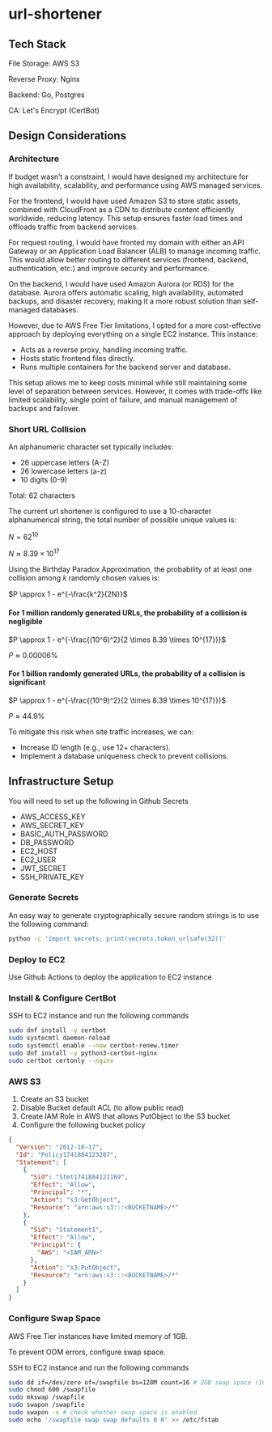 # url-shortener

## Tech Stack

File Storage: AWS S3

Reverse Proxy: Nginx

Backend: Go, Postgres

CA: Let's Encrypt (CertBot)

## Design Considerations

### Architecture
If budget wasn’t a constraint, I would have designed my architecture for high 
availability, scalability, and performance using AWS managed services.

For the frontend, I would have used Amazon S3 to store static assets, combined with 
CloudFront as a CDN to distribute content efficiently worldwide, reducing latency. 
This setup ensures faster load times and offloads traffic from backend services.

For request routing, I would have fronted my domain with either an API Gateway or an 
Application Load Balancer (ALB) to manage incoming traffic. This would allow better 
routing to different services (frontend, backend, authentication, etc.) and improve 
security and performance.

On the backend, I would have used Amazon Aurora (or RDS) for the database. Aurora 
offers automatic scaling, high availability, automated backups, and disaster 
recovery, making it a more robust solution than self-managed databases.

However, due to AWS Free Tier limitations, I opted for a more cost-effective approach 
by deploying everything on a single EC2 instance. This instance:
- Acts as a reverse proxy, handling incoming traffic.
- Hosts static frontend files directly.
- Runs multiple containers for the backend server and database.

This setup allows me to keep costs minimal while still maintaining some level of 
separation between services. However, it comes with trade-offs like limited 
scalability, single point of failure, and manual management of backups and failover.

### Short URL Collision

An alphanumeric character set typically includes:
- 26 uppercase letters (A-Z)
- 26 lowercase letters (a-z)
- 10 digits (0-9)

Total: 62 characters

The current url shortener is configured to use a 10-character alphanumerical string, 
the total number of possible unique values is:

$N = 62^{10}$

$N \approx 8.39 \times 10^{17}$

Using the Birthday Paradox Approximation, the probability of at least one collision among
𝑘 randomly chosen values is:

$P \approx 1 - e^{-\frac{k^2}{2N}}$

#### For 1 million randomly generated URLs, the probability of a collision is negligible

$P \approx 1 - e^{-\frac{(10^6)^2}{2 \times 8.39 \times 10^{17}}}$

$P \approx 0.00006$%

#### For 1 billion randomly generated URLs, the probability of a collision is significant
$P \approx 1 - e^{-\frac{(10^9)^2}{2 \times 8.39 \times 10^{17}}}$

$P \approx 44.9$%

To mitigate this risk when site traffic increases, we can:
- Increase ID length (e.g., use 12+ characters).
- Implement a database uniqueness check to prevent collisions.

## Infrastructure Setup 
You will need to set up the following in Github Secrets
- AWS_ACCESS_KEY
- AWS_SECRET_KEY
- BASIC_AUTH_PASSWORD
- DB_PASSWORD
- EC2_HOST
- EC2_USER
- JWT_SECRET
- SSH_PRIVATE_KEY

### Generate Secrets
An easy way to generate cryptographically secure random strings is to use the following command:
```bash
python -c 'import secrets; print(secrets.token_urlsafe(32))'
```

### Deploy to EC2
Use Github Actions to deploy the application to EC2 instance

### Install & Configure CertBot
SSH to EC2 instance and run the following commands
```bash
sudo dnf install -y certbot
sudo systecmtl daemon-reload
sudo systemctl enable --now certbot-renew.timer
sudo dnf install -y python3-certbot-nginx
sudo certbot certonly --nginx
```

### AWS S3
1. Create an S3 bucket
2. Disable Bucket default ACL (to allow public read)
3. Create IAM Role in AWS that allows PutObject to the S3 bucket
4. Configure the following bucket policy
```json
{
  "Version": "2012-10-17",
  "Id": "Policy1741884123207",
  "Statement": [
    {
      "Sid": "Stmt1741884121169",
      "Effect": "Allow",
      "Principal": "*",
      "Action": "s3:GetObject",
      "Resource": "arn:aws:s3:::<BUCKETNAME>/*"
    },
    {
      "Sid": "Statement1",
      "Effect": "Allow",
      "Principal": {
        "AWS": "<IAM_ARN>"
      },
      "Action": "s3:PutObject",
      "Resource": "arn:aws:s3:::<BUCKETNAME>/*"
    }
  ]
}
```

### Configure Swap Space
AWS Free Tier instances have limited memory of 1GB. 

To prevent OOM errors, configure swap space.

SSH to EC2 instance and run the following commands
```bash
sudo dd if=/dev/zero of=/swapfile bs=128M count=16 # 2GB swap space (16*128MB)
sudo chmod 600 /swapfile
sudo mkswap /swapfile
sudo swapon /swapfile
sudo swapon -s # check whether swap space is enabled
sudo echo '/swapfile swap swap defaults 0 0' >> /etc/fstab
```